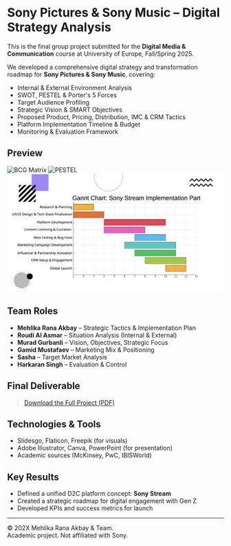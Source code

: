 # Sony Pictures & Sony Music – Digital Strategy Analysis

This is the final group project submitted for the **Digital Media & Communication** course at University of Europe, Fall/Spring 2025.

We developed a comprehensive digital strategy and transformation roadmap for **Sony Pictures & Sony Music**, covering:

- Internal & External Environment Analysis
- SWOT, PESTEL & Porter's 5 Forces
- Target Audience Profiling
- Strategic Vision & SMART Objectives
- Proposed Product, Pricing, Distribution, IMC & CRM Tactics
- Platform Implementation Timeline & Budget
- Monitoring & Evaluation Framework

## Preview

![BCG Matrix](assets/screenshots:/bcg-matrix.png)
![PESTEL]( assets/screenshots:/pestel-analysis.png)
![Gantt Chart](assets/screenshots/gannt-chart.png)

## Team Roles

- **Mehlika Rana Akbay** – Strategic Tactics & Implementation Plan
- **Roudi Al Asmar** – Situation Analysis (Internal & External)
- **Murad Gurbanli** – Vision, Objectives, Strategic Focus
- **Gamid Mustafaev** – Marketing Mix & Positioning
- **Sasha** – Target Market Analysis
- **Harkaran Singh** – Evaluation & Control

## Final Deliverable

> [Download the Full Project (PDF)](./Sony_Analysis_Presentation.pdf)

## Technologies & Tools

- Slidesgo, Flaticon, Freepik (for visuals)
- Adobe Illustrator, Canva, PowerPoint (for presentation)
- Academic sources (McKinsey, PwC, IBISWorld)

## Key Results

- Defined a unified D2C platform concept: **Sony Stream**
- Created a strategic roadmap for digital engagement with Gen Z
- Developed KPIs and success metrics for launch

---

© 202X Mehlika Rana Akbay & Team.  
Academic project. Not affiliated with Sony.
